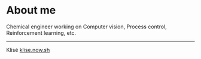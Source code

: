 # About me


Chemical engineer working on Computer vision, Process control, Reinforcement learning, etc.












-------------
Klisé <a href="https://klise.now.sh" target="_blank" rel="noopener">klise.now.sh</a>
